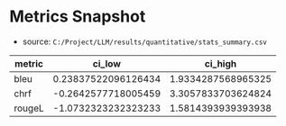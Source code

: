 # Metrics Snapshot

- source: `C:/Project/LLM/results/quantitative/stats_summary.csv`

| metric | ci_low | ci_high |
|---|---|---|
| bleu | 0.23837522096126434 | 1.9334287568965325 |
| chrf | -0.2642577718005459 | 3.3057833703624824 |
| rougeL | -1.0732323232323233 | 1.5814393939393938 |